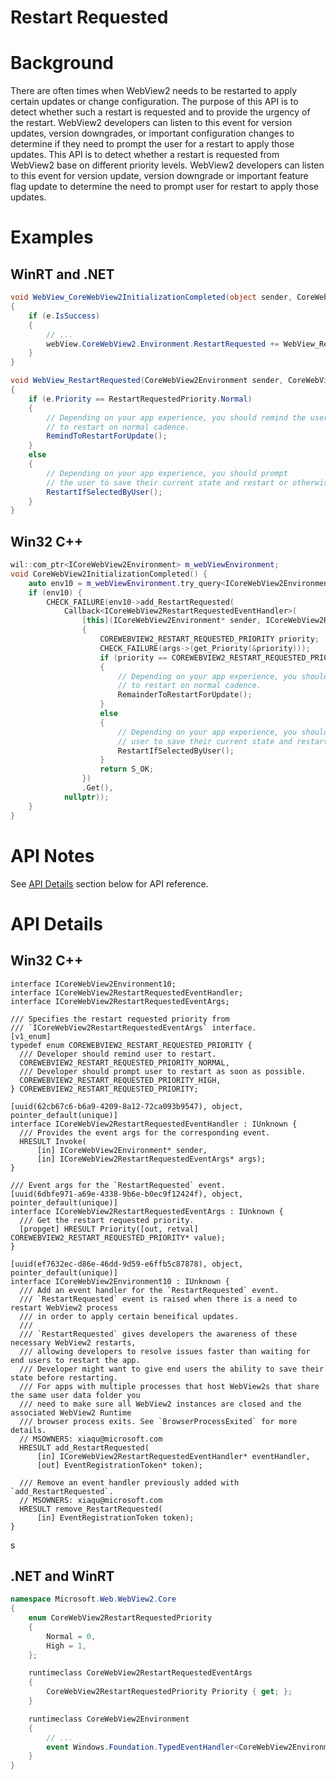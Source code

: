 Restart Requested
===

# Background
There are often times when WebView2 needs to be restarted to apply certain updates or change 
configuration. The purpose of this API is to detect whether such a restart is requested and 
to provide the urgency of the restart. WebView2 developers can listen to this event for version 
updates, version downgrades, or important configuration changes to determine if they need to 
prompt the user for a restart to apply those updates.
This API is to detect whether a restart is requested from WebView2 base on different priority levels.
WebView2 developers can listen to this event for version update, version downgrade or important
feature flag update to determine the need to prompt user for restart to apply those updates.

# Examples
## WinRT and .NET
```c#
void WebView_CoreWebView2InitializationCompleted(object sender, CoreWebView2InitializationCompletedEventArgs e)
{
    if (e.IsSuccess)
    {
        // ...
        webView.CoreWebView2.Environment.RestartRequested += WebView_RestartRequested;
    }
}

void WebView_RestartRequested(CoreWebView2Environment sender, CoreWebView2RestartRequestedEventArgs e)
{
    if (e.Priority == RestartRequestedPriority.Normal) 
    {
        // Depending on your app experience, you should remind the user
        // to restart on normal cadence.
        RemindToRestartForUpdate();
    }
    else
    {
        // Depending on your app experience, you should prompt
        // the user to save their current state and restart or otherwise more urgently restart the WebView2.
        RestartIfSelectedByUser();
    }
}
```

## Win32 C++
```cpp
wil::com_ptr<ICoreWebView2Environment> m_webViewEnvironment;
void CoreWebView2InitializationCompleted() {
    auto env10 = m_webViewEnvironment.try_query<ICoreWebView2Environment10>();
    if (env10) {
        CHECK_FAILURE(env10->add_RestartRequested(
            Callback<ICoreWebView2RestartRequestedEventHandler>(
                [this](ICoreWebView2Environment* sender, ICoreWebView2RestartRequestedEventArgs* args) -> HRESULT
                {
                    COREWEBVIEW2_RESTART_REQUESTED_PRIORITY priority;
                    CHECK_FAILURE(args->(get_Priority(&priority)));
                    if (priority == COREWEBVIEW2_RESTART_REQUESTED_PRIORITY_NORMAL) 
                    {
                        // Depending on your app experience, you should remind user
                        // to restart on normal cadence.
                        RemainderToRestartForUpdate();
                    }
                    else
                    {
                        // Depending on your app experience, you should prompt
                        // user to save their current state and restart.
                        RestartIfSelectedByUser();
                    }
                    return S_OK;
                })
                .Get(),
            nullptr));
    }
}
```

# API Notes

See [API Details](#api-details) section below for API reference.

# API Details
## Win32 C++

```IDL
interface ICoreWebView2Environment10;
interface ICoreWebView2RestartRequestedEventHandler;
interface ICoreWebView2RestartRequestedEventArgs;

/// Specifies the restart requested priority from 
/// `ICoreWebView2RestartRequestedEventArgs` interface.
[v1_enum]
typedef enum COREWEBVIEW2_RESTART_REQUESTED_PRIORITY {
  /// Developer should remind user to restart.
  COREWEBVIEW2_RESTART_REQUESTED_PRIORITY_NORMAL,
  /// Developer should prompt user to restart as soon as possible. 
  COREWEBVIEW2_RESTART_REQUESTED_PRIORITY_HIGH,
} COREWEBVIEW2_RESTART_REQUESTED_PRIORITY;

[uuid(62cb67c6-b6a9-4209-8a12-72ca093b9547), object, pointer_default(unique)]
interface ICoreWebView2RestartRequestedEventHandler : IUnknown {
  /// Provides the event args for the corresponding event.
  HRESULT Invoke(
      [in] ICoreWebView2Environment* sender,
      [in] ICoreWebView2RestartRequestedEventArgs* args);
}

/// Event args for the `RestartRequested` event.
[uuid(6dbfe971-a69e-4338-9b6e-b0ec9f12424f), object, pointer_default(unique)]
interface ICoreWebView2RestartRequestedEventArgs : IUnknown {
  /// Get the restart requested priority.
  [propget] HRESULT Priority([out, retval] COREWEBVIEW2_RESTART_REQUESTED_PRIORITY* value);
}

[uuid(ef7632ec-d86e-46dd-9d59-e6ffb5c87878), object, pointer_default(unique)]
interface ICoreWebView2Environment10 : IUnknown {
  /// Add an event handler for the `RestartRequested` event.
  /// `RestartRequested` event is raised when there is a need to restart WebView2 process
  /// in order to apply certain beneifical updates.
  /// 
  /// `RestartRequested` gives developers the awareness of these necessary WebView2 restarts,
  /// allowing developers to resolve issues faster than waiting for end users to restart the app.
  /// Developer might want to give end users the ability to save their state before restarting.
  /// For apps with multiple processes that host WebView2s that share the same user data folder you
  /// need to make sure all WebView2 instances are closed and the associated WebView2 Runtime
  /// browser process exits. See `BrowserProcessExited` for more details.
  // MSOWNERS: xiaqu@microsoft.com
  HRESULT add_RestartRequested(
      [in] ICoreWebView2RestartRequestedEventHandler* eventHandler,
      [out] EventRegistrationToken* token);

  /// Remove an event handler previously added with `add_RestartRequested`.
  // MSOWNERS: xiaqu@microsoft.com
  HRESULT remove_RestartRequested(
      [in] EventRegistrationToken token);
}
```
s
## .NET and WinRT

```c#
namespace Microsoft.Web.WebView2.Core
{
    enum CoreWebView2RestartRequestedPriority
    {
        Normal = 0,
        High = 1,
    };

    runtimeclass CoreWebView2RestartRequestedEventArgs
    {
        CoreWebView2RestartRequestedPriority Priority { get; };
    }

    runtimeclass CoreWebView2Environment
    {
        // ...
        event Windows.Foundation.TypedEventHandler<CoreWebView2Environment, CoreWebView2RestartRequestedEventArgs> RestartRequested;
    }
}
```